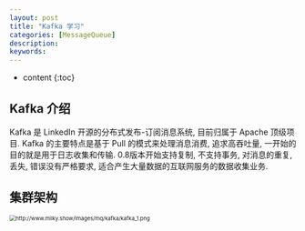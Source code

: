 ```yaml
---
layout: post
title: "Kafka 学习"
categories: [MessageQueue]
description:
keywords:
---
```


* content
{:toc}


## Kafka 介绍

Kafka 是 LinkedIn 开源的分布式发布-订阅消息系统, 目前归属于 Apache 顶级项目. Kafka 的主要特点是基于 Pull 的模式来处理消息消费, 追求高吞吐量, 一开始的目的就是用于日志收集和传输. 0.8版本开始支持复制, 不支持事务, 对消息的重复, 丢失, 错误没有严格要求, 适合产生大量数据的互联网服务的数据收集业务.

## 集群架构

<img src="http://www.milky.show/images/mq/kafka/kafka_1.png" alt="http://www.milky.show/images/mq/kafka/kafka_1.png" style="zoom: 67%;" />





